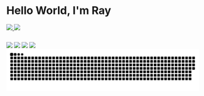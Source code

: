 # Hello World, I'm Ray

<table>
  <a href="https://github.com/rayenealmeida">
  <img height="180em" src="https://github-readme-stats.vercel.app/api?username=rayenealmeida&show_icons=true&theme=midnight-purple&include_all_commits=true&count_private=true"/>
  <img height="180em" src="https://github-readme-stats.vercel.app/api/top-langs/?username=rayenealmeida&layout=compact&langs_count=6&theme=midnight-purple"/>
</table>

<div> 
  <a href="https://www.youtube.com/@araycode" target="_blank"><img src="https://img.shields.io/badge/YouTube-FF0000?style=for-the-badge&logo=youtube&logoColor=white" target="_blank"></a>
  <a href="https://www.instagram.com/aray.code/" target="_blank"><img src="https://img.shields.io/badge/-Instagram-%23E4405F?style=for-the-badge&logo=instagram&logoColor=white" target="_blank"></a>
  <a href = "mailto: contato.araycode@gmail.com.br"><img src="https://img.shields.io/badge/-Gmail-%23333?style=for-the-badge&logo=gmail&logoColor=white" target="_blank"></a>
  <a href="https://www.linkedin.com/in/rayene-ferreira-almeida/" target="_blank"><img src="https://img.shields.io/badge/-LinkedIn-%230077B5?style=for-the-badge&logo=linkedin&logoColor=white" target="_blank"></a> 
  
  </a>
</div>

<picture>
  <source media="(prefers-color-scheme: dark)" srcset="https://raw.githubusercontent.com/rayenealmeida/rayenealmeida/output/github-contribution-grid-snake-dark.svg">
  <source media="(prefers-color-scheme: light)" srcset="https://raw.githubusercontent.com/rayenealmeida/rayenealmeida/output/github-contribution-grid-snake.svg">
  <img alt="github contribution grid snake animation" src="https://raw.githubusercontent.com/rayenealmeida/rayenealmeida/dist/github-contribution-grid-snake.svg">
</picture>




    
  
